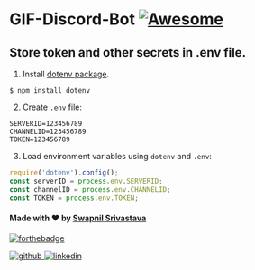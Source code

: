 # GIF-Discord-Bot [![Awesome](https://awesome.re/badge.svg)](https://awesome.re)

## Store token and other secrets in .env file.

1. Install [dotenv package](https://www.npmjs.com/package/dotenv).
```
$ npm install dotenv
```

2. Create `.env` file:

```
SERVERID=123456789
CHANNELID=123456789
TOKEN=123456789
```

3. Load environment variables using `dotenv` and `.env`:

```javascript
require('dotenv').config();
const serverID = process.env.SERVERID;
const channelID = process.env.CHANNELID;
const TOKEN = process.env.TOKEN;
```

#### Made with ♥ by <a href="https://swapnilsparsh.github.io/">Swapnil Srivastava</a>
[![forthebadge](https://forthebadge.com/images/badges/built-with-love.svg)](https://swapnilsparsh.github.io/)

<a href="https://github.com/swapnilsparsh" target="_blank">
<img src=https://img.shields.io/badge/github-%2324292e.svg?&style=for-the-badge&logo=github&logoColor=white alt=github style="margin-bottom: 5px;" />
</a>
<a href="https://www.linkedin.com/in/swapnil-srivastava-sparsh/" target="_blank">
<img src=https://img.shields.io/badge/linkedin-%231E77B5.svg?&style=for-the-badge&logo=linkedin&logoColor=white alt=linkedin style="margin-bottom: 5px;" />
</a>
